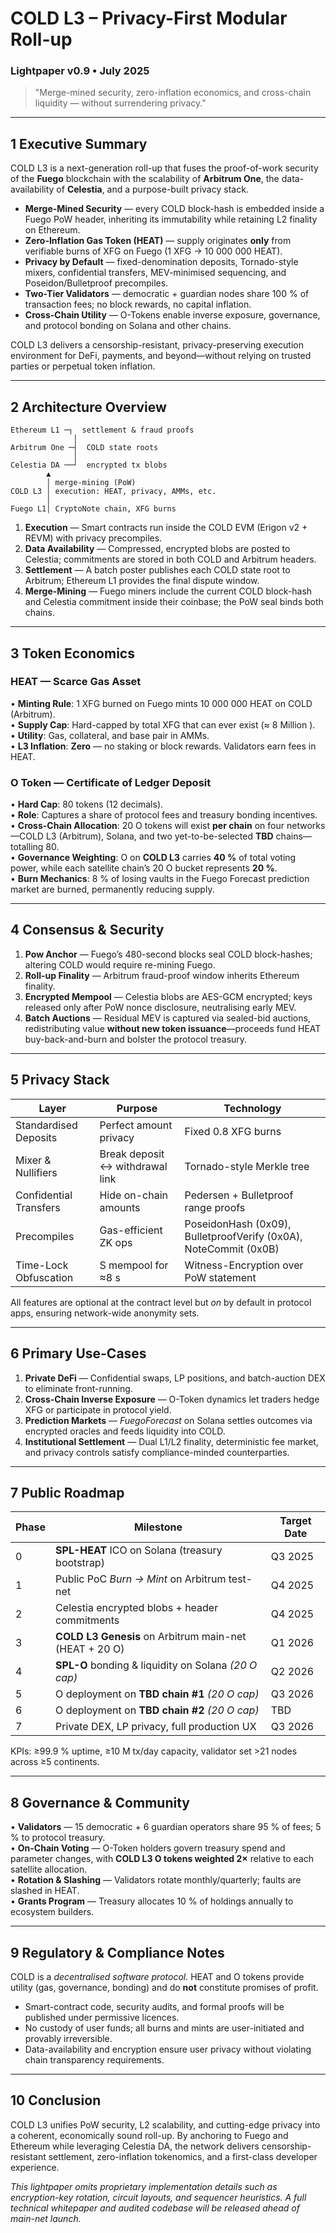 # COLD L3 – Privacy-First Modular Roll-up  
### Lightpaper v0.9 • July 2025  

> "Merge-mined security, zero-inflation economics, and cross-chain liquidity — without surrendering privacy."

---

## 1  Executive Summary
COLD L3 is a next-generation roll-up that fuses the proof-of-work security of the **Fuego** blockchain with the scalability of **Arbitrum One**, the data-availability of **Celestia**, and a purpose-built privacy stack.  

* **Merge-Mined Security** — every COLD block-hash is embedded inside a Fuego PoW header, inheriting its immutability while retaining L2 finality on Ethereum.  
* **Zero-Inflation Gas Token (HEAT)** — supply originates **only** from verifiable burns of XFG on Fuego (1 XFG → 10 000 000 HEAT).  
* **Privacy by Default** — fixed-denomination deposits, Tornado-style mixers, confidential transfers, MEV-minimised sequencing, and Poseidon/Bulletproof precompiles.  
* **Two-Tier Validators** — democratic + guardian nodes share 100 % of transaction fees; no block rewards, no capital inflation.  
* **Cross-Chain Utility** — O-Tokens enable inverse exposure, governance, and protocol bonding on Solana and other chains.  

COLD L3 delivers a censorship-resistant, privacy-preserving execution environment for DeFi, payments, and beyond—without relying on trusted parties or perpetual token inflation.

---

## 2  Architecture Overview
```
Ethereum L1 ─┐  settlement & fraud proofs
              │
Arbitrum One ─┤  COLD state roots
              │
Celestia DA ──┘  encrypted tx blobs
        ▲
        │ merge-mining (PoW)
COLD L3 │ execution: HEAT, privacy, AMMs, etc.
        │
Fuego L1│ CryptoNote chain, XFG burns
```

1. **Execution** — Smart contracts run inside the COLD EVM (Erigon v2 + REVM) with privacy precompiles.  
2. **Data Availability** — Compressed, encrypted blobs are posted to Celestia; commitments are stored in both COLD and Arbitrum headers.  
3. **Settlement** — A batch poster publishes each COLD state root to Arbitrum; Ethereum L1 provides the final dispute window.  
4. **Merge-Mining** — Fuego miners include the current COLD block-hash and Celestia commitment inside their coinbase; the PoW seal binds both chains.

---

## 3  Token Economics
### HEAT — Scarce Gas Asset
• **Minting Rule**: 1 XFG burned on Fuego mints 10 000 000 HEAT on COLD (Arbitrum).  
• **Supply Cap**: Hard-capped by total XFG that can ever exist (≈ 8 Million ).  
• **Utility**: Gas, collateral, and base pair in AMMs.  
• **L3 Inflation**: **Zero** — no staking or block rewards. Validators earn fees in HEAT.

### O Token — Certificate of Ledger Deposit
• **Hard Cap**: 80 tokens (12 decimals).  
• **Role**: Captures a share of protocol fees and treasury bonding incentives.  
• **Cross-Chain Allocation**: 20 O tokens will exist **per chain** on four networks—COLD L3 (Arbitrum), Solana, and two yet-to-be-selected **TBD** chains—totalling 80.  
• **Governance Weighting**: O on **COLD L3** carries **40 %** of total voting power, while each satellite chain’s 20 O bucket represents **20 %**.  
• **Burn Mechanics**: 8 % of losing vaults in the Fuego Forecast prediction market are burned, permanently reducing supply.

---

## 4  Consensus & Security
1. **Pow Anchor** — Fuego’s 480-second blocks seal COLD block-hashes; altering COLD would require re-mining Fuego.  
2. **Roll-up Finality** — Arbitrum fraud-proof window inherits Ethereum finality.  
3. **Encrypted Mempool** — Celestia blobs are AES-GCM encrypted; keys released only after PoW nonce disclosure, neutralising early MEV.  
4. **Batch Auctions** — Residual MEV is captured via sealed-bid auctions, redistributing value **without new token issuance**—proceeds fund HEAT buy-back-and-burn and bolster the protocol treasury.

---

## 5  Privacy Stack
| Layer | Purpose | Technology |
|-------|---------|------------|
| Standardised Deposits | Perfect amount privacy | Fixed 0.8 XFG burns |
| Mixer & Nullifiers | Break deposit ↔ withdrawal link | Tornado-style Merkle tree |
| Confidential Transfers | Hide on-chain amounts | Pedersen + Bulletproof range proofs |
| Precompiles | Gas-efficient ZK ops | PoseidonHash (0x09), BulletproofVerify (0x0A), NoteCommit (0x0B) |
| Time-Lock Obfuscation | S mempool for ≈8 s | Witness-Encryption over PoW statement |

All features are optional at the contract level but *on* by default in protocol apps, ensuring network-wide anonymity sets.

---

## 6  Primary Use-Cases
1. **Private DeFi** — Confidential swaps, LP positions, and batch-auction DEX to eliminate front-running.  
2. **Cross-Chain Inverse Exposure** — O-Token dynamics let traders hedge XFG or participate in protocol yield.  
3. **Prediction Markets** — *FuegoForecast* on Solana settles outcomes via encrypted oracles and feeds liquidity into COLD.  
4. **Institutional Settlement** — Dual L1/L2 finality, deterministic fee market, and privacy controls satisfy compliance-minded counterparties.

---

## 7  Public Roadmap
| Phase | Milestone | Target Date |
|-------|-----------|-------------|
| 0 | **SPL-HEAT** ICO on Solana (treasury bootstrap) | Q3 2025 |
| 1 | Public PoC *Burn → Mint* on Arbitrum test-net | Q4 2025 |
| 2 | Celestia encrypted blobs + header commitments | Q4 2025 |
| 3 | **COLD L3 Genesis** on Arbitrum main-net (HEAT + 20 O) | Q1 2026 |
| 4 | **SPL-O** bonding & liquidity on Solana *(20 O cap)* | Q2 2026 |
| 5 | O deployment on **TBD chain #1** *(20 O cap)* | Q3 2026 |
| 6 | O deployment on **TBD chain #2** *(20 O cap)* | TBD |
| 7 | Private DEX, LP privacy, full production UX | Q3 2026 |

KPIs: ≥99.9 % uptime, ≥10 M tx/day capacity, validator set >21 nodes across ≥5 continents.

---

## 8  Governance & Community
• **Validators** — 15 democratic + 6 guardian operators share 95 % of fees; 5 % to protocol treasury.  
• **On-Chain Voting** — O-Token holders govern treasury spend and parameter changes, with **COLD L3 O tokens weighted 2×** relative to each satellite allocation.  
• **Rotation & Slashing** — Validators rotate monthly/quarterly; faults are slashed in HEAT.  
• **Grants Program** — Treasury allocates 10 % of holdings annually to ecosystem builders.

---

## 9  Regulatory & Compliance Notes
COLD is a *decentralised software protocol.* HEAT and O tokens provide utility (gas, governance, bonding) and do **not** constitute promises of profit.  

* Smart-contract code, security audits, and formal proofs will be published under permissive licences.  
* No custody of user funds; all burns and mints are user-initiated and provably irreversible.  
* Data-availability and encryption ensure user privacy without violating chain transparency requirements.

---

## 10  Conclusion
COLD L3 unifies PoW security, L2 scalability, and cutting-edge privacy into a coherent, economically sound roll-up. By anchoring to Fuego and Ethereum while leveraging Celestia DA, the network delivers censorship-resistant settlement, zero-inflation tokenomics, and a first-class developer experience.  


*This lightpaper omits proprietary implementation details such as encryption-key rotation, circuit layouts, and sequencer heuristics. A full technical whitepaper and audited codebase will be released ahead of main-net launch.* 
